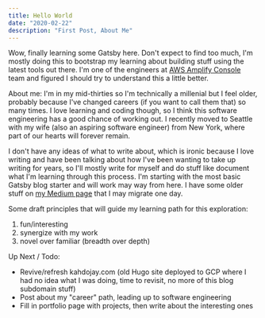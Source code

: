```yaml
---
title: Hello World
date: "2020-02-22"
description: "First Post, About Me"
---
```


Wow, finally learning some Gatsby here. Don't expect to find too much, I'm mostly doing this to bootstrap my learning about building stuff using the latest tools out there. I'm one of the engineers at [AWS Amplify Console](https://aws.amazon.com/amplify/console/) team and figured I should try to understand this a little better.

About me: I'm in my mid-thirties so I'm technically a millenial but I feel older, probably because I've changed careers (if you want to call them that) so many times. I love learning and coding though, so I think this software engineering has a good chance of working out. I recently moved to Seattle with my wife (also an aspiring software engineer) from New York, where part of our hearts will forever remain.

I don't have any ideas of what to write about, which is ironic because I love writing and have been talking about how I've been wanting to take up writing for years, so I'll mostly write for myself and do stuff like document what I'm learning through this process. I'm starting with the most basic Gatsby blog starter and will work may way from here. I have some older stuff on [my Medium page](https://medium.com/@kahdojay) that I may migrate one day.

Some draft principles that will guide my learning path for this exploration:
1. fun/interesting
1. synergize with my work
1. novel over familiar (breadth over depth)

Up Next / Todo:
- Revive/refresh kahdojay.com (old Hugo site deployed to GCP where I had no idea what I was doing, time to revisit, no more of this blog subdomain stuff)
- Post about my "career" path, leading up to software engineering
- Fill in portfolio page with projects, then write about the interesting ones
